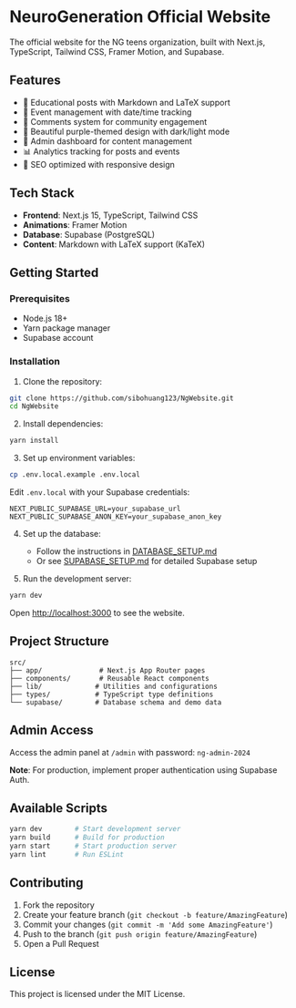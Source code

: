 # NeuroGeneration Official Website

The official website for the NG teens organization, built with Next.js, TypeScript, Tailwind CSS, Framer Motion, and Supabase.

## Features

- 📝 Educational posts with Markdown and LaTeX support
- 📅 Event management with date/time tracking
- 💬 Comments system for community engagement
- 🎨 Beautiful purple-themed design with dark/light mode
- 🔐 Admin dashboard for content management
- 📊 Analytics tracking for posts and events
- 🎯 SEO optimized with responsive design

## Tech Stack

- **Frontend**: Next.js 15, TypeScript, Tailwind CSS
- **Animations**: Framer Motion
- **Database**: Supabase (PostgreSQL)
- **Content**: Markdown with LaTeX support (KaTeX)

## Getting Started

### Prerequisites

- Node.js 18+
- Yarn package manager
- Supabase account

### Installation

1. Clone the repository:
```bash
git clone https://github.com/sibohuang123/NgWebsite.git
cd NgWebsite
```

2. Install dependencies:
```bash
yarn install
```

3. Set up environment variables:
```bash
cp .env.local.example .env.local
```

Edit `.env.local` with your Supabase credentials:
```env
NEXT_PUBLIC_SUPABASE_URL=your_supabase_url
NEXT_PUBLIC_SUPABASE_ANON_KEY=your_supabase_anon_key
```

4. Set up the database:
   - Follow the instructions in [DATABASE_SETUP.md](DATABASE_SETUP.md)
   - Or see [SUPABASE_SETUP.md](SUPABASE_SETUP.md) for detailed Supabase setup

5. Run the development server:
```bash
yarn dev
```

Open [http://localhost:3000](http://localhost:3000) to see the website.

## Project Structure

```
src/
├── app/              # Next.js App Router pages
├── components/       # Reusable React components
├── lib/             # Utilities and configurations
├── types/           # TypeScript type definitions
└── supabase/        # Database schema and demo data
```

## Admin Access

Access the admin panel at `/admin` with password: `ng-admin-2024`

**Note**: For production, implement proper authentication using Supabase Auth.

## Available Scripts

```bash
yarn dev        # Start development server
yarn build      # Build for production
yarn start      # Start production server
yarn lint       # Run ESLint
```

## Contributing

1. Fork the repository
2. Create your feature branch (`git checkout -b feature/AmazingFeature`)
3. Commit your changes (`git commit -m 'Add some AmazingFeature'`)
4. Push to the branch (`git push origin feature/AmazingFeature`)
5. Open a Pull Request

## License

This project is licensed under the MIT License.